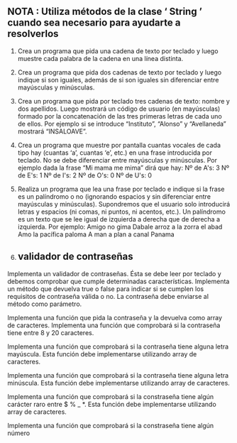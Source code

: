 ## NOTA :  Utiliza métodos de la clase ‘ String ’ cuando sea necesario para ayudarte a resolverlos
1. Crea un programa que pida una cadena de texto por teclado y luego muestre cada palabra
de la cadena en una línea distinta.
2. Crea un programa que pida dos cadenas de texto por teclado y luego indique si son iguales,
además de si son iguales sin diferenciar entre mayúsculas y minúsculas.
3. Crea un programa que pida por teclado tres cadenas de texto: nombre y dos apellidos. Luego
mostrará un código de usuario (en mayúsculas) formado por la concatenación de las tres
primeras letras de cada uno de ellos. Por ejemplo si se introduce “Instituto”, “Alonso” y
“Avellaneda” mostrará “INSALOAVE”.
4. Crea un programa que muestre por pantalla cuantas vocales de cada tipo hay (cuantas ‘a’,
cuantas ‘e’, etc.) en una frase introducida por teclado. No se debe diferenciar entre
mayúsculas y minúsculas. Por ejemplo dada la frase “Mi mama me mima” dirá que hay:
Nº de A's: 3
Nº de E's: 1
Nº de I's: 2
Nº de O's: 0
Nº de U's: 0
5. Realiza un programa que lea una frase por teclado e indique si la frase es un palíndromo o
no (ignorando espacios y sin diferenciar entre mayúsculas y minúsculas). Supondremos que
el usuario solo introducirá letras y espacios (ni comas, ni puntos, ni acentos, etc.). Un
palíndromo es un texto que se lee igual de izquierda a derecha que de derecha a izquierda.
Por ejemplo:
Amigo no gima
Dabale arroz a la zorra el abad
Amo la pacífica paloma
A man a plan a canal Panama


6. ## validador de contraseñas
Implementa un validador de contraseñas. Ésta se debe leer por teclado y debemos comprobar que cumple determinadas características. 
Implementa un método que devuelva true o false para indicar si se cumplen los requisitos de contraseña válida o no. La contraseña debe enviarse al método como parámetro.

Implementa una función que pida la contraseña y la devuelva como array de caracteres. 
Implementa una función que comprobará si la contraseña tiene entre 8 y 20 caracteres.

Implementa una función que comprobará si la contraseña tiene alguna letra mayúscula. Esta función debe implementarse utilizando array de caracteres.

Implementa una función que comprobará si la contraseña tiene alguna letra minúscula. Esta función debe implementarse utilizando array de caracteres.

Implementa una función que comprobará si la constraseña tiene algún carácter raro entre $ % _ *. Esta función debe implementarse utilizando array de caracteres. 

Implementa una función que comprobará si la constraseña tiene   algún número


